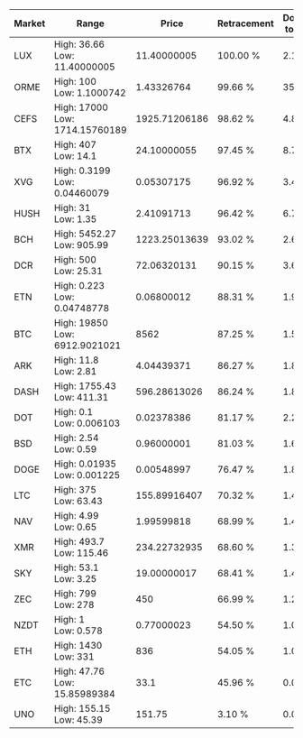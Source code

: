 | Market | Range | Price| Retracement | Doubles to 50% |
| --- | --- | --- | --- | --- |
| LUX | High: 36.66<br />Low: 11.40000005 | 11.40000005 | 100.00 % | 2.11 |
| ORME | High: 100<br />Low: 1.1000742 | 1.43326764 | 99.66 % | 35.27 |
| CEFS | High: 17000<br />Low: 1714.15760189 | 1925.71206186 | 98.62 % | 4.86 |
| BTX | High: 407<br />Low: 14.1 | 24.10000055 | 97.45 % | 8.74 |
| XVG | High: 0.3199<br />Low: 0.04460079 | 0.05307175 | 96.92 % | 3.43 |
| HUSH | High: 31<br />Low: 1.35 | 2.41091713 | 96.42 % | 6.71 |
| BCH | High: 5452.27<br />Low: 905.99 | 1223.25013639 | 93.02 % | 2.60 |
| DCR | High: 500<br />Low: 25.31 | 72.06320131 | 90.15 % | 3.64 |
| ETN | High: 0.223<br />Low: 0.04748778 | 0.06800012 | 88.31 % | 1.99 |
| BTC | High: 19850<br />Low: 6912.9021021 | 8562 | 87.25 % | 1.56 |
| ARK | High: 11.8<br />Low: 2.81 | 4.04439371 | 86.27 % | 1.81 |
| DASH | High: 1755.43<br />Low: 411.31 | 596.28613026 | 86.24 % | 1.82 |
| DOT | High: 0.1<br />Low: 0.006103 | 0.02378386 | 81.17 % | 2.23 |
| BSD | High: 2.54<br />Low: 0.59 | 0.96000001 | 81.03 % | 1.63 |
| DOGE | High: 0.01935<br />Low: 0.001225 | 0.00548997 | 76.47 % | 1.87 |
| LTC | High: 375<br />Low: 63.43 | 155.89916407 | 70.32 % | 1.41 |
| NAV | High: 4.99<br />Low: 0.65 | 1.99599818 | 68.99 % | 1.41 |
| XMR | High: 493.7<br />Low: 115.46 | 234.22732935 | 68.60 % | 1.30 |
| SKY | High: 53.1<br />Low: 3.25 | 19.00000017 | 68.41 % | 1.48 |
| ZEC | High: 799<br />Low: 278 | 450 | 66.99 % | 1.20 |
| NZDT | High: 1<br />Low: 0.578 | 0.77000023 | 54.50 % | 1.02 |
| ETH | High: 1430<br />Low: 331 | 836 | 54.05 % | 1.05 |
| ETC | High: 47.76<br />Low: 15.85989384 | 33.1 | 45.96 % | 0.00 |
| UNO | High: 155.15<br />Low: 45.39 | 151.75 | 3.10 % | 0.00 |
